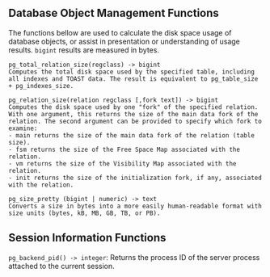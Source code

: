 ## Database Object Management Functions
The functions bellow are used to calculate the disk space usage of database objects, or assist in presentation or understanding of usage results. `bigint` results are measured in bytes.

```plaintext
pg_total_relation_size(regclass) -> bigint
Computes the total disk space used by the specified table, including all indexes and TOAST data. The result is equivalent to pg_table_size + pg_indexes_size.

pg_relation_size(relation regclass [,fork text]) -> bigint
Computes the disk space used by one "fork" of the specified relation. With one argument, this returns the size of the main data fork of the relation. The second argument can be provided to specify which fork to examine:
- main returns the size of the main data fork of the relation (table size).
- fsm returns the size of the Free Space Map associated with the relation.
- vm returns the size of the Visibility Map associated with the relation.
- init returns the size of the initialization fork, if any, associated with the relation.

pg_size_pretty (bigint | numeric) -> text
Converts a size in bytes into a more easily human-readable format with size units (bytes, kB, MB, GB, TB, or PB).
```

## Session Information Functions
`pg_backend_pid() -> integer`: Returns the process ID of the server process attached to the current session.

